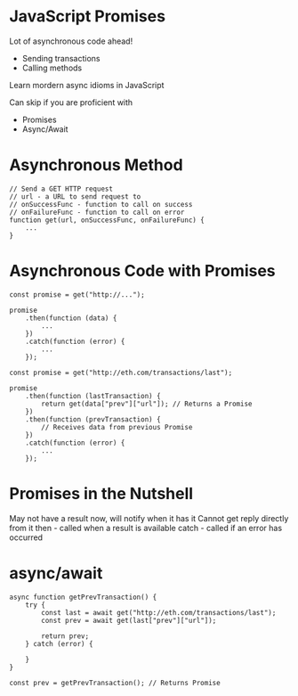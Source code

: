 # JavaScript Promises

Lot of asynchronous code ahead!

- Sending transactions
- Calling methods

Learn mordern async idioms in JavaScript

Can skip if you are proficient with

- Promises
- Async/Await

# Asynchronous Method

```
// Send a GET HTTP request
// url - a URL to send request to
// onSuccessFunc - function to call on success
// onFailureFunc - function to call on error
function get(url, onSuccessFunc, onFailureFunc) {
    ...
}
```

# Asynchronous Code with Promises

```
const promise = get("http://...");

promise
    .then(function (data) {
        ...
    })
    .catch(function (error) {
        ...
    });

const promise = get("http://eth.com/transactions/last");

promise
    .then(function (lastTransaction) {
        return get(data["prev"]["url"]); // Returns a Promise
    })
    .then(function (prevTransaction) {
        // Receives data from previous Promise
    })
    .catch(function (error) {
        ...
    });

```

# Promises in the Nutshell

May not have a result now, will notify when it has it
Cannot get reply directly from it
then - called when a result is available
catch - called if an error has occurred

# async/await

```
async function getPrevTransaction() {
    try {
        const last = await get("http://eth.com/transactions/last");
        const prev = await get(last["prev"]["url"]);

        return prev;
    } catch (error) {

    }
}

const prev = getPrevTransaction(); // Returns Promise
```
